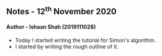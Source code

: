 ## Notes - 12<sup>th</sup> November 2020

#### Author - Ishaan Shah (2019111028)

- Today I started writing the tutorial for Simon's algorithm.
- I started by writing the rough outline of it.
